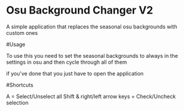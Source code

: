 # Osu Background Changer V2
 A simple application that replaces the seasonal osu backgrounds with custom ones




#Usage

To use this you need to set the seasonal backgrounds to always in the settings in osu and then cycle through all of them


if you've done that you just have to open the application



#Shortcuts

A = Select/Unselect all
Shift & right/left arrow keys = Check/Uncheck selection